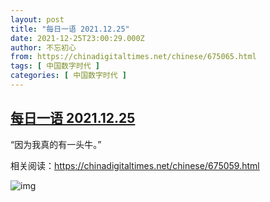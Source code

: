```yaml
---
layout: post
title: "每日一语 2021.12.25"
date: 2021-12-25T23:00:29.000Z
author: 不忘初心
from: https://chinadigitaltimes.net/chinese/675065.html
tags: [ 中国数字时代 ]
categories: [ 中国数字时代 ]
---
```

<!--1640473229000-->
[每日一语 2021.12.25](https://chinadigitaltimes.net/chinese/675065.html)
------

<div>
<p>“因为我真的有一头牛。”</p><p>相关阅读：<a href="https://chinadigitaltimes.net/chinese/675059.html">https://chinadigitaltimes.net/chinese/675059.html</a></p><p><img src="https://chinadigitaltimes.net/chinese/files/2021/12/20211225_dailyquote2.png" alt="img" /></p>
</div>
